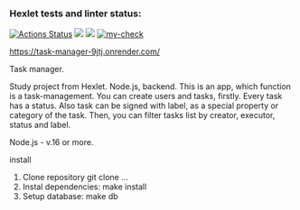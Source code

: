 ### Hexlet tests and linter status:
[![Actions Status](https://github.com/maletinchess/backend-project-6/workflows/hexlet-check/badge.svg)](https://github.com/maletinchess/backend-project-6/actions) <a href="https://codeclimate.com/github/maletinchess/backend-project-6/maintainability"><img src="https://api.codeclimate.com/v1/badges/94a814fa2624c7097545/maintainability" /></a> <a href="https://codeclimate.com/github/maletinchess/backend-project-6/test_coverage"><img src="https://api.codeclimate.com/v1/badges/94a814fa2624c7097545/test_coverage" /></a> [![my-check](https://github.com/maletinchess/backend-project-6/actions/workflows/my-check.yml/badge.svg)](https://github.com/maletinchess/backend-project-6/actions/workflows/my-check.yml)

https://task-manager-9jtj.onrender.com/

Task manager.

Study project from Hexlet. Node.js, backend. This is an app, which function is a task-management. You can create users and tasks, firstly. Every task has a status. Also task can be signed with label, as a special property or category of the task. Then, you can filter tasks list by creator, executor, status and label.

Node.js - v.16 or more.

install

1. Clone repository git clone ...
2. Instal dependencies: make install
3. Setup database: make db
